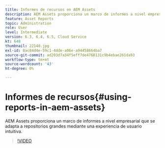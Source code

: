 ```yaml
---
title: Informes de recursos en AEM Assets
description: AEM Assets proporciona un marco de informes a nivel empresarial que se adapta a repositorios grandes mediante una experiencia de usuario intuitiva.
feature: Asset Reports
topic: Administration
role: User
level: Intermediate
version: 6.3, 6.4, 6.5, Cloud Service
kt: 648
thumbnail: 22140.jpg
exl-id: 8ac84d4e-59c1-4dde-a06e-a94458664ba7
source-git-commit: ad203d7a34f5eff7de4768131c9b4ebae261da93
workflow-type: tm+mt
source-wordcount: '43'
ht-degree: 0%

---
```


# Informes de recursos{#using-reports-in-aem-assets}

AEM Assets proporciona un marco de informes a nivel empresarial que se adapta a repositorios grandes mediante una experiencia de usuario intuitiva.

>[!VIDEO](https://video.tv.adobe.com/v/22140/?quality=12&learn=on)
